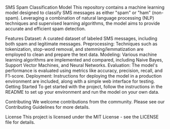 SMS Spam Classification Model
This repository contains a machine learning model designed to classify SMS messages as either "spam" or "ham" (non-spam). Leveraging a combination of natural language processing (NLP) techniques and supervised learning algorithms, the model aims to provide accurate and efficient spam detection.

Features
Dataset: A curated dataset of labeled SMS messages, including both spam and legitimate messages.
Preprocessing: Techniques such as tokenization, stop-word removal, and stemming/lemmatization are employed to clean and prepare the text data.
Modeling: Various machine learning algorithms are implemented and compared, including Naive Bayes, Support Vector Machines, and Neural Networks.
Evaluation: The model's performance is evaluated using metrics like accuracy, precision, recall, and F1-score.
Deployment: Instructions for deploying the model in a production environment are included, along with a simple web interface for testing.
Getting Started
To get started with the project, follow the instructions in the README to set up your environment and run the model on your own data.

Contributing
We welcome contributions from the community. Please see our Contributing Guidelines for more details.

License
This project is licensed under the MIT License - see the LICENSE file for details.

